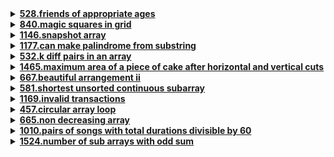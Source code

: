 <details>
<summary><strong><a href = "https://leetcode.com/problems/friends-of-appropriate-ages/">528.friends of appropriate ages</a></strong></summary>

```
class Solution {
public:
    int numFriendRequests(std::vector<int>& ages) {
        int count = 0;
        unordered_map<int, int> ageCount;

        for (int age : ages) 
            ++ageCount[age];

        for (auto& person1 : ageCount) {
            for (auto& person2 : ageCount) {
                int age1 = person1.first;
                int age2 = person2.first;
                int count1 = person1.second;
                int count2 = person2.second;

                if (age2 <= 0.5 * age1 + 7) 
                    continue;
                
                if (age2 > age1) 
                    continue;
                
                if (age2 > 100 && age1 < 100) 
                    continue;

                if (age1 == age2) 
                    count += count1 * (count2 - 1);
                else 
                    count += count1 * count2;
            }
        }

        return count;
    }
};
```
</details>

<details>
<summary><strong><a href = "https://leetcode.com/problems/magic-squares-in-grid/">840.magic squares in grid</a></strong></summary>

```
class Solution {
public:
    int numMagicSquaresInside(vector<vector<int>>& grid) {
        int count = 0;
        int rows = grid.size();
        int cols = grid[0].size();

        for (int i = 0; i <= rows - 3; ++i) {
            for (int j = 0; j <= cols - 3; ++j) 
                if (isMagicSquare(grid, i, j)) 
                    ++count;
        }

        return count;
    }

    bool isMagicSquare(const std::vector<std::vector<int>>& grid, int row, int col) {
        vector<bool> seen(10, false);  

        for (int i = row; i < row + 3; ++i) {
            for (int j = col; j < col + 3; ++j) {
                int num = grid[i][j];
                if (num < 1 || num > 9 || seen[num]) 
                    return false;
                
                seen[num] = true;
            }
        }

        int targetSum = grid[row][col] + grid[row][col + 1] + grid[row][col + 2];
        for (int i = row + 1; i < row + 3; ++i) {
            int sum = 0;
            for (int j = col; j < col + 3; ++j) 
                sum += grid[i][j];
            
            if (sum != targetSum) 
                return false;
            
        }
        for (int j = col; j < col + 3; ++j) {
            int sum = 0;
            for (int i = row; i < row + 3; ++i) 
                sum += grid[i][j];
            
            if (sum != targetSum) 
                return false;
            
        }
        if (grid[row][col] + grid[row + 1][col + 1] + grid[row + 2][col + 2] != targetSum) 
            return false;
        
        if (grid[row][col + 2] + grid[row + 1][col + 1] + grid[row + 2][col] != targetSum) 
            return false;
        

        return true;
    }    
};
```
</details>

<details>
<summary><strong><a href = "https://leetcode.com/problems/snapshot-array/">1146.snapshot array</a></strong></summary>

```
class SnapshotArray {
private:
    vector <unordered_map<int, int>> listOfVersions;

public:
    // Solution using list of hash maps
    SnapshotArray(int length) {
        listOfVersions.emplace_back();    
    }
    
    void set(int index, int val) {
        int snapId = listOfVersions.size() - 1;
        listOfVersions[snapId][index] = val;
    }
    
    int snap() {
        listOfVersions.emplace_back();
        return listOfVersions.size() - 2;
    }
    
    int get(int index, int snapId) {
        for(int i = snapId; i >= 0; i--){
            if(listOfVersions[i].count(index))
                return listOfVersions[i][index];
        }
        return 0;
    }
};
```
</details>

<details>
<summary><strong><a href = "https://leetcode.com/problems/can-make-palindrome-from-substring/">1177.can make palindrome from substring</a></strong></summary>

```
class Solution {
public:
    vector<bool> canMakePaliQueries(string s, vector<vector<int>>& queries) {
        vector<bool> ret;
        vector<vector<int>> prefix;
        vector<int> temp(26, 0);

        prefix.push_back(temp);

        for(int i=0; i<s.length(); i++)
        {
            temp[s[i]-'a']++;
            prefix.push_back(temp);
        }
        
        for(int i=0; i<queries.size(); i++)
        {
            int hi = queries[i][1], lo = queries[i][0], k = queries[i][2];
            vector<int> sub = prefix[hi+1];
            int odd=0, sum=hi-lo+1;

            for(int j=0; j<26; j++)
            {
                sub[j] = sub[j] - prefix[lo][j];
                odd+=sub[j]%2;
            }
            
            bool t = (odd <= k*2 + sum%2);
            ret.push_back(t);
        }
        
        return ret;
    }
};
```
</details>

<details>
<summary><strong><a href = "https://leetcode.com/problems/k-diff-pairs-in-an-array/">532.k diff pairs in an array</a></strong></summary>

```
class Solution {
public:

int bs(vector<int>&nums,int start, int x){
    int end = nums.size()-1;

    while(start<=end){
        int mid = (start+end)/2;

        if(nums[mid]==x)
            return mid;

        else if(x>nums[mid])
            start = mid+1;

        else
            end = mid-1;
    }

    return -1;
}


    int findPairs(vector<int>& nums, int k) {
        sort(nums.begin(),nums.end());
        set<pair<int,int>> ans;

        for(int i=0;i<nums.size();i++)
            if(bs(nums,i+1,nums[i]+k)!=-1)
                ans.insert({nums[i],nums[i]+k});

        return ans.size();
    }
};
```
</details>

<details>
<summary><strong><a href = "https://leetcode.com/problems/maximum-area-of-a-piece-of-cake-after-horizontal-and-vertical-cuts/">1465.maximum area of a piece of cake after horizontal and vertical cuts</a></strong></summary>

```
class Solution {
public:
    const int MOD = 1e9 + 7;

    int maxArea(int h, int w, vector<int>& horizontalCuts, vector<int>& verticalCuts) {
        sort(horizontalCuts.begin(), horizontalCuts.end());
        sort(verticalCuts.begin(), verticalCuts.end());

        int maxHorizontal = max(horizontalCuts[0], h - horizontalCuts.back());
        int maxVertical = max(verticalCuts[0], w - verticalCuts.back());

        for (int i = 1; i < horizontalCuts.size(); i++) 
            maxHorizontal = max(maxHorizontal, horizontalCuts[i] - horizontalCuts[i - 1]);

        for (int i = 1; i < verticalCuts.size(); i++) 
            maxVertical = max(maxVertical, verticalCuts[i] - verticalCuts[i - 1]);

        long long maxArea = static_cast<long long>(maxHorizontal) * maxVertical;

        return maxArea % MOD;
    }
};
```
</details>

<details>
<summary><strong><a href = "https://leetcode.com/problems/beautiful-arrangement-ii/">667.beautiful arrangement ii</a></strong></summary>

```
class Solution {
public:
    vector<int> constructArray(int n, int k) {
        vector <int> answer(n);

        int left = 1, right = n;
        
        for(int i = 0; i < n; i++){
            if(k > 1){
                answer[i] = (k % 2 == 0) ? right-- : left++;
                k--;
            }
            else
                answer[i] = left++;
        }

        return answer;
    }
};
```
</details>

<details>
<summary><strong><a href = "https://leetcode.com/problems/shortest-unsorted-continuous-subarray/">581.shortest unsorted continuous subarray</a></strong></summary>

```
class Solution {
public:
    int findUnsortedSubarray(vector<int>& nums) {
        int n = nums.size();
        int start = -1, end = -2;
        int minval = nums[n - 1], maxval = nums[0];

        for(int i = 1; i < n; i++){
            maxval = max(maxval, nums[i]);
            minval = min(minval, nums[n - 1 - i]);

            if(nums[i] < maxval)
                end = i;
            
            if(nums[n - 1 - i] > minval)
                start = n - 1 - i;
        }

        return end - start + 1;
    }
};
```
</details>

<details>
<summary><strong><a href = "https://leetcode.com/problems/invalid-transactions/">1169.invalid transactions</a></strong></summary>

```
class Solution {
public:

    struct transaction{
        string name;
        int time;
        int amount;
        string city;

        bool operator==(const transaction& other) const{
        return name == other.name && time == other.time && amount == other.amount && city == other.city;
        }
    };

    vector<string> invalidTransactions(vector<string>& transactions) {
        vector <transaction> parsedTransactions;
        vector <bool> isInvalid(transactions.size(), false);
        unordered_map <string, vector <transaction>> nameToTransactions;

        // parse transactions; store then in a vector of transactions objects;
        for(const string& transaction: transactions){
            size_t pos = 0; 
            size_t found = transaction.find(',', pos);
            string name = transaction.substr(pos, found - pos);
            pos = found + 1;

            found = transaction.find(',', pos);
            int time = stoi(transaction.substr(pos, found - pos));
            pos = found + 1;

            found = transaction.find(',', pos);
            int amount = stoi(transaction.substr(pos, found - pos));
            pos = found + 1;

            string city = transaction.substr(pos);
            parsedTransactions.push_back({name, time, amount, city});
            nameToTransactions[name].push_back({name, time, amount, city});
        }    

        // invalid transactions
        for(int i = 0; i < parsedTransactions.size(); i++){
            const transaction& curr = parsedTransactions[i];

            if(curr.amount > 1000)
                isInvalid[i] = true;

            vector <transaction>& sameNameTransactions = nameToTransactions[curr.name];

            for(const transaction& other: sameNameTransactions){
                if(other.city != curr.city && abs(other.time - curr.time) <= 60){
                    isInvalid[i] = true;
                    isInvalid[distance(parsedTransactions.begin(), find(parsedTransactions.begin(), parsedTransactions.end(), other))] = true;
                }
            }
        }

        // collect invalid transactions as stirngs
        vector <string> result;
        for(int i = 0; i < transactions.size(); i++)
            if(isInvalid[i])
                result.push_back(transactions[i]);

        return result;
    }
};
```
</details>

<details>
<summary><strong><a href = "https://leetcode.com/problems/circular-array-loop/">457.circular array loop</a></strong></summary>

```
class Solution {
public:
    int next(const vector<int>& nums, int i){
        int n = nums.size();
        return ((i + nums[i]) % n + n) % n;
    }

    bool circularArrayLoop(vector<int>& nums) {
        int n = nums.size();

        for(int i = 0; i < n; i++){
            if(nums[i] == 0)
                continue;

            int slow = i, fast = i;

            while(nums[slow] * nums[fast] > 0 && nums[slow] * nums[next(nums, fast)] > 0){
                slow = next(nums, slow);
                fast = next(nums, next(nums, fast));

                if(slow == fast){
                    if(slow == next(nums, slow))
                        break;
                    return true;
                }
            }

            slow = i;
            int val = nums[slow];

            while(nums[slow] * val > 0){
                int nextIndex = next(nums, slow);
                nums[slow] = 0;
                slow = nextIndex;
            }
        }
        return false;
    }
};
```
</details>

<details>
<summary><strong><a href = "https://leetcode.com/problems/non-decreasing-array/">665.non decreasing array</a></strong></summary>

```
class Solution {
public:
    bool checkPossibility(vector<int>& nums) {
        int cnt = 0; //to store the count of modifications                   
        for(int i = 1; i < nums.size(); i++){

            //decreasing sequence found
            if(nums[i] < nums[i-1]){

                //if count after increasing becomes more than 1 then false
                if(++cnt > 1) return false;
                
                //in case of the 2nd element as i[1] < i[0] so make i[0] = i[1]
                //if prev of prev element of curr is less than or equal to it then only the we can make it non decreasing by making the greater equal to lesser (prev = curr).
                if(i == 1 || nums[i-2] <= nums[i])
                    nums[i-1] = nums[i];    
                
                //if prev of prev is greater than curr then we have to make the lesser equal to greater (curr = prev)
                else 
                    nums[i] = nums[i-1];
            }
        }
        
        //this command will only run if the loop is totally traversed and count <= 1 so return true.
        return true;
    } 
};
```
</details>

<details>
<summary><strong><a href = "https://leetcode.com/problems/pairs-of-songs-with-total-durations-divisible-by-60/">1010.pairs of songs with total durations divisible by 60</a></strong></summary>

```
class Solution{
public:
    int numPairsDivisibleBy60(vector<int>& time)
    {
        int count=0;
        vector<int>v(60,0);

        for(int i=0;i<time.size();i++)
        {
            int a=time[i]%60;
            if(a==0)
                count+=v[0];
            else
                count+=v[60-a];
            v[a]++;
        }

        return count;
    }
};
```
</details>

<details>
<summary><strong><a href = "https://leetcode.com/problems/number-of-sub-arrays-with-odd-sum/">1524.number of sub arrays with odd sum</a></strong></summary>

```
class Solution {
    const int MOD = 1e9 + 7;
public:
    int numOfSubarrays(vector<int>& arr) {
        long long even = 0, pre = 0, res = 0;

        for (int i = 0; i < arr.size(); i++) {
            even += !(pre & 1);
            pre += arr[i];
            auto is_odd = (pre % 2 == 1);
            res = (res + (is_odd ? even: i + 1 - even)) % MOD;
        }
        
        return res;
    }
};
```
</details>